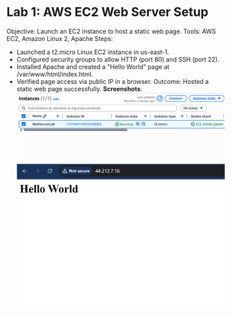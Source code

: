 # Lab 1: AWS EC2 Web Server Setup
Objective: Launch an EC2 instance to host a static web page.
Tools: AWS EC2, Amazon Linux 2, Apache
Steps:
- Launched a t2.micro Linux EC2 instance in us-east-1.
- Configured security groups to allow HTTP (port 80) and SSH (port 22).
- Installed Apache and created a "Hello World" page at /var/www/html/index.html.
- Verified page access via public IP in a browser.
Outcome: Hosted a static web page successfully.
**Screenshots**:
![EC2 Console](ec2-console.png)
![Web Page](ec2-webpage.png)

